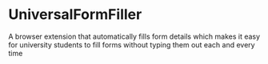 # UniversalFormFiller
A browser extension that automatically fills form details which makes it easy for university students to fill forms without typing them out each and every time 
